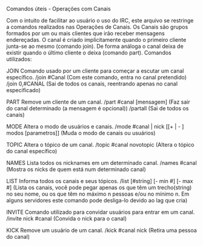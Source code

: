 Comandos úteis - Operações com Canais

Com o intuito de facilitar ao usuário o uso do IRC, este arquivo se restringe a comandos realizados nas Operações de Canais.
Os Canais são grupos formados por um ou mais clientes que irão receber mensagens endereçadas. O canal é criado implicitamente quando o primeiro cliente junta-se ao mesmo (comando join). De forma análoga o canal deixa de existir quando o último cliente o deixa (comando part).
Comandos utilizados:

JOIN
Comando usado por um cliente para começar a escutar um canal específico.
/join #Canal (Com este comando, entra no canal pretendido)
/join 0,#CANAL (Sai de todos os canais, reentrando apenas no canal especificado)

PART
Remove um cliente de um canal.
/part #canal [mensagem] (Faz sair do canal determinado (a mensagem é opcional))
/partall (Sai de todos os canais)

MODE
Altera o modo de usuários e canais.
/mode #canal | nick [[+ | - ] modos [parametros]] (Muda o modo de canais ou usuários)

TOPIC
Altera o tópico de um canal.
/topic #canal novotopic (Altera o tópico do canal específico)

NAMES
Lista todos os nicknames em um determinado canal.
/names #canal (Mostra os nicks de quem está num determinado canal)

LIST
Informa todos os canais e seus tópicos.
/list [#string] [- min #] [- max #] (Lista os canais, você pode pegar apenas os que têm um trecho(string) no seu nome, ou os que têm no máximo n pessoas e/ou no mínimo n. Em alguns servidores este comando pode desliga-lo devido ao lag que cria)

INVITE
Comando utilizado para convidar usuários para entrar em um canal.
/invite nick #canal (Convida o nick para o canal)

KICK
Remove um usuário de um canal.
/kick #canal nick (Retira uma pessoa do canal)